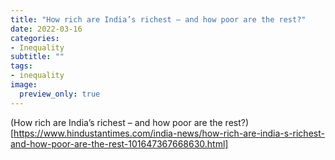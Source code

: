 ```yaml
---
title: "How rich are India’s richest – and how poor are the rest?"
date: 2022-03-16
categories: 
- Inequality
subtitle: ""
tags: 
- inequality
image:
  preview_only: true
---
```


(How rich are India’s richest – and how poor are the rest?)[https://www.hindustantimes.com/india-news/how-rich-are-india-s-richest-and-how-poor-are-the-rest-101647367668630.html]